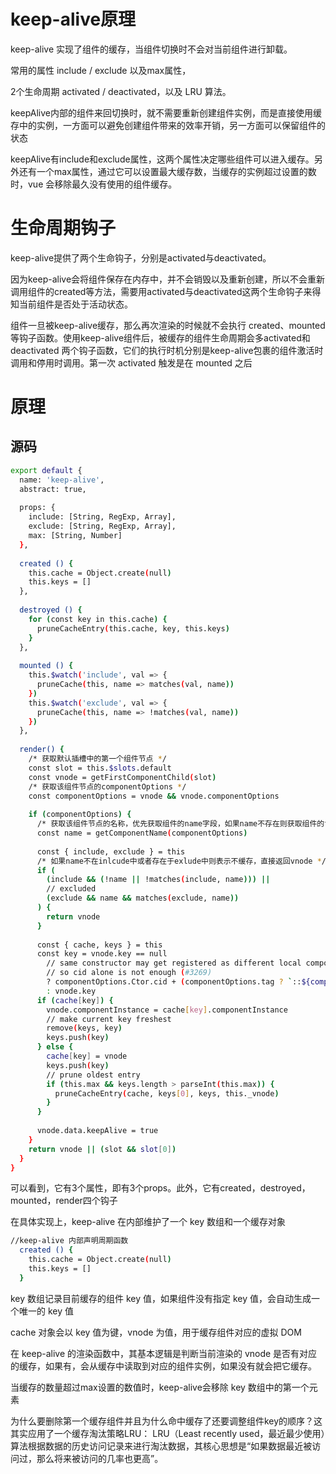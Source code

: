 # keep-alive原理

keep-alive 实现了组件的缓存，当组件切换时不会对当前组件进行卸载。

常用的属性 include / exclude 以及max属性，

2个生命周期 activated / deactivated，以及 LRU 算法。

keepAlive内部的组件来回切换时，就不需要重新创建组件实例，而是直接使用缓存中的实例，一方面可以避免创建组件带来的效率开销，另一方面可以保留组件的状态

keepAlive有include和exclude属性，这两个属性决定哪些组件可以进入缓存。另外还有一个max属性，通过它可以设置最大缓存数，当缓存的实例超过设置的数时，vue 会移除最久没有使用的组件缓存。

# 生命周期钩子

keep-alive提供了两个生命钩子，分别是activated与deactivated。

因为keep-alive会将组件保存在内存中，并不会销毁以及重新创建，所以不会重新调用组件的created等方法，需要用activated与deactivated这两个生命钩子来得知当前组件是否处于活动状态。

组件一旦被keep-alive缓存，那么再次渲染的时候就不会执行 created、mounted 等钩子函数。使用keep-alive组件后，被缓存的组件生命周期会多activated和deactivated 两个钩子函数，它们的执行时机分别是keep-alive包裹的组件激活时调用和停用时调用。第一次 activated 触发是在 mounted 之后


# 原理

## 源码

```sh
export default {
  name: 'keep-alive',
  abstract: true,
 
  props: {
    include: [String, RegExp, Array],
    exclude: [String, RegExp, Array],
    max: [String, Number]
  },
 
  created () {
    this.cache = Object.create(null)
    this.keys = []
  },
 
  destroyed () {
    for (const key in this.cache) {
      pruneCacheEntry(this.cache, key, this.keys)
    }
  },
 
  mounted () {
    this.$watch('include', val => {
      pruneCache(this, name => matches(val, name))
    })
    this.$watch('exclude', val => {
      pruneCache(this, name => !matches(val, name))
    })
  },
 
  render() {
    /* 获取默认插槽中的第一个组件节点 */
    const slot = this.$slots.default
    const vnode = getFirstComponentChild(slot)
    /* 获取该组件节点的componentOptions */
    const componentOptions = vnode && vnode.componentOptions
 
    if (componentOptions) {
      /* 获取该组件节点的名称，优先获取组件的name字段，如果name不存在则获取组件的tag */
      const name = getComponentName(componentOptions)
 
      const { include, exclude } = this
      /* 如果name不在inlcude中或者存在于exlude中则表示不缓存，直接返回vnode */
      if (
        (include && (!name || !matches(include, name))) ||
        // excluded
        (exclude && name && matches(exclude, name))
      ) {
        return vnode
      }
 
      const { cache, keys } = this
      const key = vnode.key == null
        // same constructor may get registered as different local components
        // so cid alone is not enough (#3269)
        ? componentOptions.Ctor.cid + (componentOptions.tag ? `::${componentOptions.tag}` : '')
        : vnode.key
      if (cache[key]) {
        vnode.componentInstance = cache[key].componentInstance
        // make current key freshest
        remove(keys, key)
        keys.push(key)
      } else {
        cache[key] = vnode
        keys.push(key)
        // prune oldest entry
        if (this.max && keys.length > parseInt(this.max)) {
          pruneCacheEntry(cache, keys[0], keys, this._vnode)
        }
      }
 
      vnode.data.keepAlive = true
    }
    return vnode || (slot && slot[0])
  }
}
```
可以看到，它有3个属性，即有3个props。此外，它有created，destroyed，mounted，render四个钩子


在具体实现上，keep-alive 在内部维护了一个 key 数组和一个缓存对象

```sh
//keep-alive 内部声明周期函数
  created () {
    this.cache = Object.create(null)
    this.keys = []
  }
```

key 数组记录目前缓存的组件 key 值，如果组件没有指定 key 值，会自动生成一个唯一的 key 值

cache 对象会以 key 值为键，vnode 为值，用于缓存组件对应的虚拟 DOM

在 keep-alive 的渲染函数中，其基本逻辑是判断当前渲染的 vnode 是否有对应的缓存，如果有，会从缓存中读取到对应的组件实例，如果没有就会把它缓存。

当缓存的数量超过max设置的数值时，keep-alive会移除 key 数组中的第一个元素

为什么要删除第一个缓存组件并且为什么命中缓存了还要调整组件key的顺序？这其实应用了一个缓存淘汰策略LRU：
LRU（Least recently used，最近最少使用）算法根据数据的历史访问记录来进行淘汰数据，其核心思想是“如果数据最近被访问过，那么将来被访问的几率也更高”。